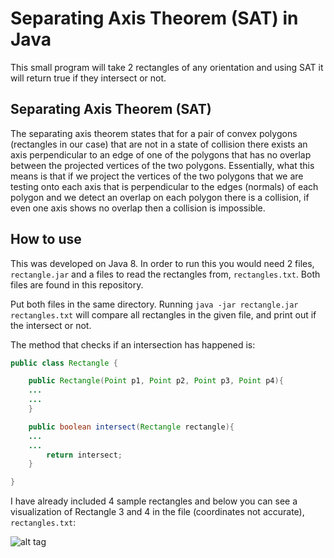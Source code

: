 # Separating Axis Theorem (SAT) in Java

This small program will take 2 rectangles of any orientation and using SAT it will return true if they intersect or not.

## Separating Axis Theorem (SAT)
The separating axis theorem states that for a pair of convex polygons (rectangles in our case) that are not in a state of collision there exists an axis perpendicular to an edge of one of the polygons that has no overlap between the projected vertices of the two polygons. 
Essentially, what this means is that if we project the vertices of the two polygons that we are testing onto each axis that is perpendicular to the edges (normals) of each polygon and we detect an overlap on each polygon there is a collision, if even one axis shows no overlap then a collision is impossible.

## How to use

This was developed on Java 8.
In order to run this you would need 2 files, ```rectangle.jar``` and a files to read the rectangles from, ```rectangles.txt```.
Both files are found in this repository.

Put both files in the same directory. Running ```java -jar rectangle.jar rectangles.txt``` will compare all rectangles in the given file,
and print out if the intersect or not.

The method that checks if an intersection has happened is: 

```java
public class Rectangle {

    public Rectangle(Point p1, Point p2, Point p3, Point p4){
	...
	...
    }

    public boolean intersect(Rectangle rectangle){
	...
	...
        return intersect;
    }

}
 ```

I have already included 4 sample rectangles and below you can see a visualization of Rectangle 3 and 4 in the file (coordinates not accurate), ```rectangles.txt```:

![alt tag](https://s31.postimg.org/5jca44097/Screen_Shot_2016_06_26_at_21_17_24.png)
